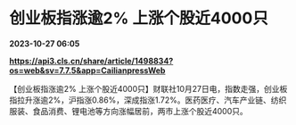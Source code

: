 # 创业板指涨逾2% 上涨个股近4000只

**2023-10-27 06:05**

**https://api3.cls.cn/share/article/1498834?os=web&sv=7.7.5&app=CailianpressWeb**

【创业板指涨逾2% 上涨个股近4000只】财联社10月27日电，指数走强，创业板指拉升涨逾2%，沪指涨0.86%，深成指涨1.72%。医药医疗、汽车产业链、纺织服装、食品消费、锂电池等方向涨幅居前，两市上涨个股近4000只。